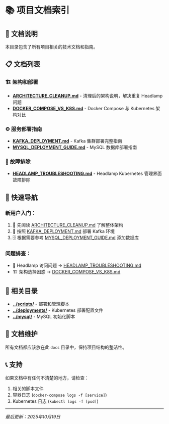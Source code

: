 # 📚 项目文档索引

## 📖 文档说明

本目录包含了所有项目相关的技术文档和指南。

## 📋 文档列表

### 🏗️ **架构和部署**
- **[ARCHITECTURE_CLEANUP.md](./ARCHITECTURE_CLEANUP.md)** - 清理后的架构说明，解决重复 Headlamp 问题
- **[DOCKER_COMPOSE_VS_K8S.md](./DOCKER_COMPOSE_VS_K8S.md)** - Docker Compose 与 Kubernetes 架构对比

### ⚙️ **服务部署指南**
- **[KAFKA_DEPLOYMENT.md](./KAFKA_DEPLOYMENT.md)** - Kafka 集群部署完整指南
- **[MYSQL_DEPLOYMENT_GUIDE.md](./MYSQL_DEPLOYMENT_GUIDE.md)** - MySQL 数据库部署指南

### 🔧 **故障排除**
- **[HEADLAMP_TROUBLESHOOTING.md](./HEADLAMP_TROUBLESHOOTING.md)** - Headlamp Kubernetes 管理界面故障排除

## 🎯 快速导航

### 新用户入门：
1. 📖 先阅读 [ARCHITECTURE_CLEANUP.md](./ARCHITECTURE_CLEANUP.md) 了解整体架构
2. 🚀 按照 [KAFKA_DEPLOYMENT.md](./KAFKA_DEPLOYMENT.md) 部署 Kafka 环境
3. 🗄️ 根据需要参考 [MYSQL_DEPLOYMENT_GUIDE.md](./MYSQL_DEPLOYMENT_GUIDE.md) 添加数据库

### 问题排查：
- 🔧 Headlamp 访问问题 → [HEADLAMP_TROUBLESHOOTING.md](./HEADLAMP_TROUBLESHOOTING.md)
- 🏗️ 架构选择困惑 → [DOCKER_COMPOSE_VS_K8S.md](./DOCKER_COMPOSE_VS_K8S.md)

## 📁 相关目录

- **[../scripts/](../scripts/)** - 部署和管理脚本
- **[../deployments/](../deployments/)** - Kubernetes 部署配置文件
- **[../mysql/](../mysql/)** - MySQL 初始化脚本

## 🔄 文档维护

所有文档都应该放在此 `docs` 目录中，保持项目结构的整洁性。

## 📞 支持

如果文档中有任何不清楚的地方，请检查：
1. 相关的脚本文件
2. 容器日志 (`docker-compose logs -f [service]`)
3. Kubernetes 日志 (`kubectl logs -f [pod]`)

---

*最后更新：2025年10月19日*